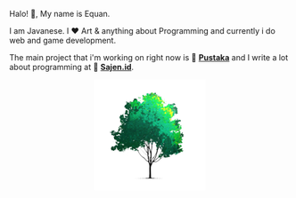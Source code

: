 
Halo! 👋, My name is Equan.

I am Javanese.
I ♥ Art & anything about Programming  and currently i do web and game development.

The main project that i'm working on right now is 🚀 [**Pustaka**](https://kalenderjawa.dev) and I write a lot about programming at 🚀 [**Sajen.id**](https://sajen.id).

<p align="center">
  <img src="https://raw.githubusercontent.com/junwatu/junwatu/master/sajenid-tree.png">
</p>

<p align="center">
  <spanThanks for visiting.</span>
</p>
